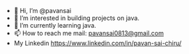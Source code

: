 - 👋 Hi, I’m @pavansai
- 👀 I’m interested in building projects on java.
- 🌱 I’m currently learning java.
- 📫 How to reach me mail: pavansai0813@gmail.com
- My Linkedin https://www.linkedin.com/in/pavan-sai-chiru/

<!---
pavansai/pavansai is a ✨ special ✨ repository because its `README.md` (this file) appears on your GitHub profile.
You can click the Preview link to take a look at your changes.
--->
